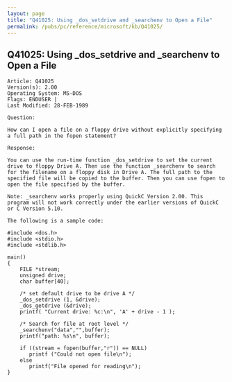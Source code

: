 ```yaml
---
layout: page
title: "Q41025: Using _dos_setdrive and _searchenv to Open a File"
permalink: /pubs/pc/reference/microsoft/kb/Q41025/
---
```


## Q41025: Using _dos_setdrive and _searchenv to Open a File

	Article: Q41025
	Version(s): 2.00
	Operating System: MS-DOS
	Flags: ENDUSER |
	Last Modified: 28-FEB-1989
	
	Question:
	
	How can I open a file on a floppy drive without explicitly specifying
	a full path in the fopen statement?
	
	Response:
	
	You can use the run-time function _dos_setdrive to set the current
	drive to floppy Drive A. Then use the function _searchenv to search
	for the filename on a floppy disk in Drive A. The full path to the
	specified file will be copied to the buffer. Then you can use fopen to
	open the file specified by the buffer.
	
	Note: _searchenv works properly using QuickC Version 2.00. This
	program will not work correctly under the earlier versions of QuickC
	or C Version 5.10.
	
	The following is a sample code:
	
	#include <dos.h>
	#include <stdio.h>
	#include <stdlib.h>
	
	main()
	{
	    FILE *stream;
	    unsigned drive;
	    char buffer[40];
	
	    /* set default drive to be drive A */
	    _dos_setdrive (1, &drive);
	    _dos_getdrive (&drive);
	    printf( "Current drive: %c:\n", 'A' + drive - 1 );
	
	    /* Search for file at root level */
	    _searchenv("data","",buffer);
	    printf("path: %s\n", buffer);
	
	    if ((stream = fopen(buffer,"r")) == NULL)
	       printf ("Could not open file\n");
	    else
	       printf("File opened for reading\n");
	}
